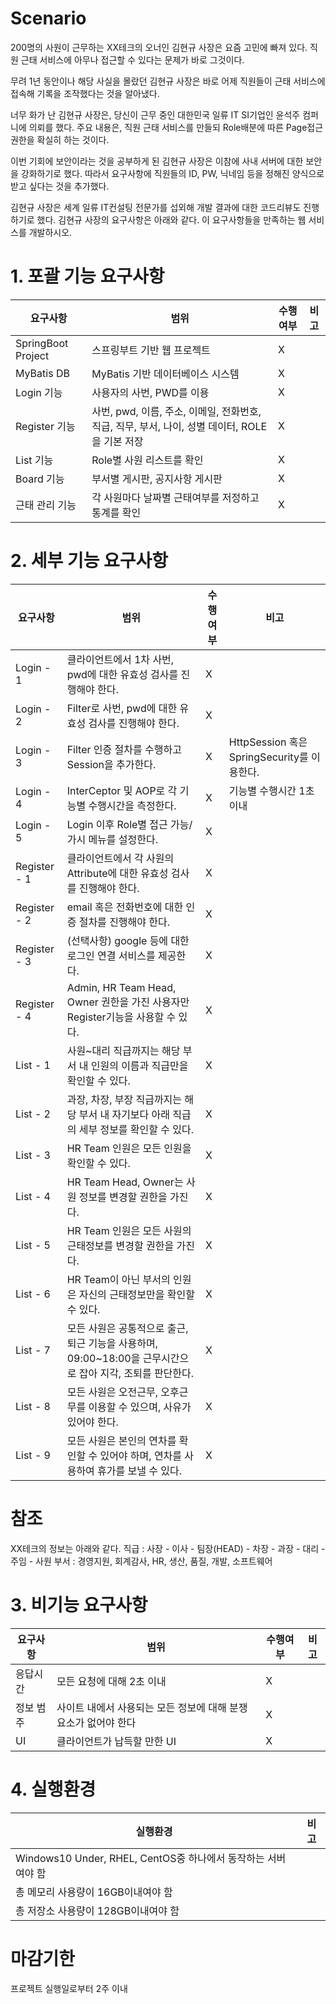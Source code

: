 # Scenario 
200명의 사원이 근무하는 XX테크의 오너인 김현규 사장은 요즘 고민에 빠져 있다.
직원 근태 서비스에 아무나 접근할 수 있다는 문제가 바로 그것이다.

무려 1년 동안이나 해당 사실을 몰랐던 김현규 사장은
바로 어제 직원들이 근태 서비스에 접속해 기록을 조작했다는 것을 알아냈다.

너무 화가 난 김현규 사장은, 당신이 근무 중인 대한민국 일류 IT SI기업인 윤석주 컴퍼니에 의뢰를 했다.
주요 내용은, 직원 근태 서비스를 만들되 Role배분에 따른 Page접근 권한을 확실히 하는 것이다.

이번 기회에 보안이라는 것을 공부하게 된 김현규 사장은 이참에 사내 서버에 대한 보안을 강화하기로 했다.
따라서 요구사항에 직원들의 ID, PW, 닉네임 등을 정해진 양식으로 받고 싶다는 것을 추가했다.

김현규 사장은 세계 일류 IT컨설팅 전문가를 섭외해 개발 결과에 대한 코드리뷰도 진행하기로 했다.
김현규 사장의 요구사항은 아래와 같다.
이 요구사항들을 만족하는 웹 서비스를 개발하시오.

# 1. 포괄 기능 요구사항
|요구사항|범위|수행여부|비고|
|---|---|---|---|
|SpringBoot Project|스프링부트 기반 웹 프로젝트|X||
|MyBatis DB|MyBatis 기반 데이터베이스 시스템|X||
|Login 기능|사용자의 사번, PWD를 이용|X||
|Register 기능|사번, pwd, 이름, 주소, 이메일, 전화번호, 직급, 직무, 부서, 나이, 성별 데이터, ROLE을 기본 저장|X||
|List 기능|Role별 사원 리스트를 확인|X||
|Board 기능|부서별 게시판, 공지사항 게시판|X||
|근태 관리 기능|각 사원마다 날짜별 근태여부를 저정하고 통계를 확인|X||

# 2. 세부 기능 요구사항
|요구사항|범위|수행여부|비고|
|---|---|---|---|
|Login - 1|클라이언트에서 1차 사번, pwd에 대한 유효성 검사를 진행해야 한다.|X||
|Login - 2|Filter로 사번, pwd에 대한 유효성 검사를 진행해야 한다.|X||
|Login - 3|Filter 인증 절차를 수행하고 Session을 추가한다.|X|HttpSession 혹은 SpringSecurity를 이용한다.|
|Login - 4|InterCeptor 및 AOP로 각 기능별 수행시간을 측정한다.|X|기능별 수행시간 1초 이내|
|Login - 5|Login 이후 Role별 접근 가능/가시 메뉴를 설정한다.|X||
|Register - 1|클라이언트에서 각 사원의 Attribute에 대한 유효성 검사를 진행해야 한다.|X||
|Register - 2|email 혹은 전화번호에 대한 인증 절차를 진행해야 한다.|X||
|Register - 3|(선택사항) google 등에 대한 로그인 연결 서비스를 제공한다.|X||
|Register - 4|Admin, HR Team Head, Owner 권한을 가진 사용자만 Register기능을 사용할 수 있다.|X||
|List - 1|사원~대리 직급까지는 해당 부서 내 인원의 이름과 직급만을 확인할 수 있다.|X||
|List - 2|과장, 차장, 부장 직급까지는 해당 부서 내 자기보다 아래 직급의 세부 정보를 확인할 수 있다.|X||
|List - 3|HR Team 인원은 모든 인원을 확인할 수 있다.|X||
|List - 4|HR Team Head, Owner는 사원 정보를 변경할 권한을 가진다.|X||
|List - 5|HR Team 인원은 모든 사원의 근태정보를 변경할 권한을 가진다.|X||
|List - 6|HR Team이 아닌 부서의 인원은 자신의 근태정보만을 확인할 수 있다.|X||
|List - 7|모든 사원은 공통적으로 출근, 퇴근 기능을 사용하며, 09:00~18:00을 근무시간으로 잡아 지각, 조퇴를 판단한다.|X||
|List - 8|모든 사원은 오전근무, 오후근무를 이용할 수 있으며, 사유가 있어야 한다.|X||
|List - 9|모든 사원은 본인의 연차를 확인할 수 있어야 하며, 연차를 사용하여 휴가를 보낼 수 있다.|X||

# 참조
XX테크의 정보는 아래와 같다.
직급 : 사장 - 이사 - 팀장(HEAD) - 차장 - 과장 - 대리 - 주임 - 사원
부서 : 경영지원, 회계감사, HR, 생산, 품질, 개발, 소프트웨어

# 3. 비기능 요구사항
|요구사항|범위|수행여부|비고|
|---|---|---|---|
|응답시간|모든 요청에 대해 2초 이내|X||
|정보 범주|사이트 내에서 사용되는 모든 정보에 대해 분쟁 요소가 없어야 한다|X||
|UI|클라이언트가 납득할 만한 UI|X||

# 4. 실행환경
|실행환경|비고|
|---|---|
|Windows10 Under, RHEL, CentOS중 하나에서 동작하는 서버여야 함||
|총 메모리 사용량이 16GB이내여야 함||
|총 저장소 사용량이 128GB이내여야 함||

# 마감기한
프로젝트 실행일로부터 2주 이내
